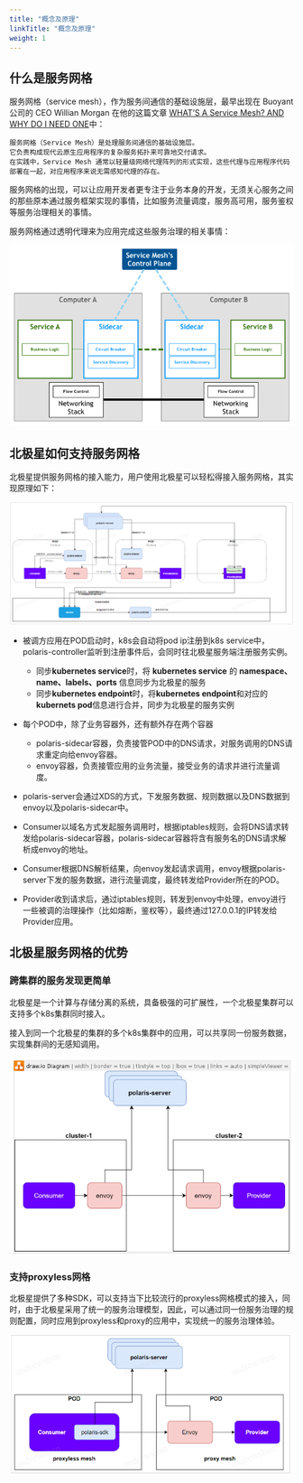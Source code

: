 ```yaml
---
title: "概念及原理"
linkTitle: "概念及原理"
weight: 1
---
```


## 什么是服务网格

服务网格（service mesh），作为服务间通信的基础设施层，最早出现在 Buoyant 公司的 CEO Willian Morgan 在他的这篇文章 [WHAT’S A Service Mesh? AND WHY DO I NEED ONE](https://buoyant.io/2017/04/25/whats-a-service-mesh-and-why-do-i-need-one/)中：

```
服务网格（Service Mesh）是处理服务间通信的基础设施层。
它负责构成现代云原生应用程序的复杂服务拓扑来可靠地交付请求。
在实践中，Service Mesh 通常以轻量级网络代理阵列的形式实现，这些代理与应用程序代码部署在一起，对应用程序来说无需感知代理的存在。
```

服务网格的出现，可以让应用开发者更专注于业务本身的开发，无须关心服务之间的那些原本通过服务框架实现的事情，比如服务流量调度，服务高可用，服务鉴权等服务治理相关的事情。

服务网格通过透明代理来为应用完成这些服务治理的相关事情：

![](图片/概念与原理/service-mesh-arch.png)

## 北极星如何支持服务网格

北极星提供服务网格的接入能力，用户使用北极星可以轻松得接入服务网格，其实现原理如下：

![](图片/概念与原理/polaris-mesh-arch.png)

- 被调方应用在POD启动时，k8s会自动将pod ip注册到k8s service中，polaris-controller监听到注册事件后，会同时往北极星服务端注册服务实例。
  - 同步**kubernetes service**时，将 **kubernetes service** 的 **namespace、name、labels、ports** 信息同步为北极星的服务
  - 同步**kubernetes endpoint**时，将**kubernetes endpoint**和对应的**kubernets pod**信息进行合并，同步为北极星的服务实例

- 每个POD中，除了业务容器外，还有额外存在两个容器
  - polaris-sidecar容器，负责接管POD中的DNS请求，对服务调用的DNS请求重定向给envoy容器。
  - envoy容器，负责接管应用的业务流量，接受业务的请求并进行流量调度。

- polaris-server会通过XDS的方式，下发服务数据、规则数据以及DNS数据到envoy以及polaris-sidecar中。

- Consumer以域名方式发起服务调用时，根据iptables规则，会将DNS请求转发给polaris-sidecar容器，polaris-sidecar容器将含有服务名的DNS请求解析成envoy的地址。

- Consumer根据DNS解析结果，向envoy发起请求调用，envoy根据polaris-server下发的服务数据，进行流量调度，最终转发给Provider所在的POD。

- Provider收到请求后，通过iptables规则，转发到envoy中处理，envoy进行一些被调的治理操作（比如熔断，鉴权等），最终通过127.0.0.1的IP转发给Provider应用。


## 北极星服务网格的优势

### 跨集群的服务发现更简单

北极星是一个计算与存储分离的系统，具备极强的可扩展性，一个北极星集群可以支持多个k8s集群同时接入。

接入到同一个北极星的集群的多个k8s集群中的应用，可以共享同一份服务数据，实现集群间的无感知调用。

![](图片/概念与原理/multi-cluster-arch.png)

### 支持proxyless网格

北极星提供了多种SDK，可以支持当下比较流行的proxyless网格模式的接入，同时，由于北极星采用了统一的服务治理模型，因此，可以通过同一份服务治理的规则配置，同时应用到proxyless和proxy的应用中，实现统一的服务治理体验。

![](图片/概念与原理/proxyless-mesh-arch.png)